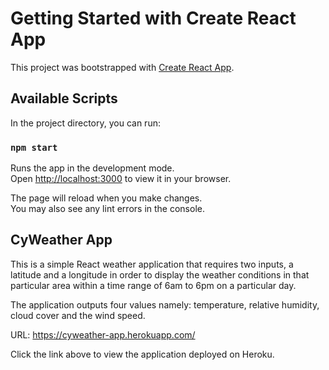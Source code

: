 # Getting Started with Create React App

This project was bootstrapped with [Create React App](https://github.com/facebook/create-react-app).

## Available Scripts

In the project directory, you can run:

### `npm start`

Runs the app in the development mode.\
Open [http://localhost:3000](http://localhost:3000) to view it in your browser.

The page will reload when you make changes.\
You may also see any lint errors in the console.

## CyWeather App

This is a simple React weather application that requires two inputs, a latitude and a longitude in order to display the weather conditions in that particular area within a time range of 6am to 6pm on a particular day.

The application outputs four values namely: temperature, relative humidity, cloud cover and the wind speed.

URL: https://cyweather-app.herokuapp.com/

Click the link above to view the application deployed on Heroku.
